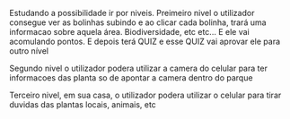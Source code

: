 Estudando a possibilidade ir por niveis.
Preimeiro nivel o utilizador consegue ver as bolinhas subindo e ao clicar cada bolinha, trará
uma informacao sobre aquela área.
Biodiversidade, etc etc... E ele vai acomulando pontos.
E depois terá QUIZ e esse QUIZ vai aprovar ele para outro nível

Segundo nivel o utilizador podera utilizar a camera do celular para ter informacoes das planta so de apontar 
a camera dentro do parque

Terceiro nivel, em sua casa, o utilizador podera utilizar o celular para tirar duvidas das plantas locais, animais, etc